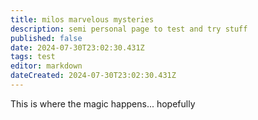 ```yaml
---
title: milos marvelous mysteries
description: semi personal page to test and try stuff
published: false
date: 2024-07-30T23:02:30.431Z
tags: test
editor: markdown
dateCreated: 2024-07-30T23:02:30.431Z
---
```


This is where the magic happens... hopefully